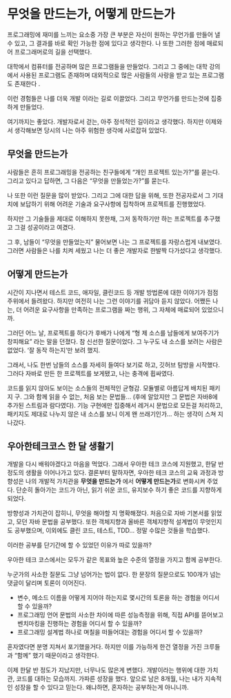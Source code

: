 # 무엇을 만드는가, 어떻게 만드는가

프로그래밍에 재미를 느끼는 요소중 가장 큰 부분은 자신이 원하는 무언가를 만들어 낼 수 있고, 그 결과를 바로 확인 가능한 점에 있다고 생각한다.
나 또한 그러한 점에 매료되어 프로그래머로의 길을 선택했다.

대학에서 컴퓨터를 전공하며 많은 프로그램들을 만들었다. 그리고 그 중에는 대학 강의에서 사용된 프로그램도 존재하며 대외적으로 많은 사람들의 사랑을 받고 있는 프로그램도 존재한다 . 

이런 경험들은 나를 더욱 개발 이라는 길로 이끌었다. 그리고 무언가를 만드는것에 집중하게 만들었다.

여기까지는 좋았다. 개발자로서 걷는, 아주 정석적인 길이라고 생각했다. 하지만 이제와서 생각해보면 당시의 나는 아주 위험한 생각에 사로잡혀 있었다.

## 무엇을 만드는가

사람들은 흔히 프로그래밍을 전공하는 친구들에게 “개인 프로젝트 있는가?”를 묻는다. 그리고 있다고 답하면, 그 다음은 “무엇을 만들었는가?”를 묻는다.

나 또한 이런 질문을 많이 받았다. 그리고 그에 대한 답을 위해, 또한 전공자로서 그 기대치에 보답하기 위해 어려운 기술과 요구사항에 집착하며 프로젝트를 진행했었다. 

하지만 그 기술들을 제대로 이해하지 못한채, 그저 동작하기만 하는 프로젝트를 추구했고 그걸 성공이라고 여겼다. 

그 후, 남들이 “무엇을 만들었는지” 물어보면 나는 그 프로젝트를 자랑스럽게 내보였다. 그러면 사람들은 나를 치켜 세웠고 나는 더 좋은 개발자로 한발짝 다가섰다고 생각했다.

## 어떻게 만드는가

시간이 지나면서 테스트 코드, 애자일, 클린코드 등 개발 방법론에 대한 이야기가 점점 주위에서 들려왔다. 하지만 여전히 나는 그런 이야기를 귀담아 듣지 않았다. 어쨌든 나는, 더 어려운 요구사항을 만족하는 프로그램을 짜는 행위, 그 자체에 매료되어 있었으니까.

그러던 어느 날, 프로젝트를 하다가 후배가 나에게 “형 제 소스를 남들에게 보여주기가 창피해요” 라는 말을 던졌다. 참 신선한 질문이었다. 그 누구도 내 소스를 보려는 사람은 없었다. ‘잘 동작 하는지’만 보려 했지.

그래서, 나도 한번 남들의 소스를 자세히 들여다 보기로 하고, 깃허브 탐방을 시작했다. 그러다 자바로 만든 한 프로젝트를 보게됐고, 나는 충격에 휩싸였다.

코드를 읽지 않아도 보이는 소스들의 전체적인 균형감. 모듈별로 아름답게 배치된 패키지 구. 그와 함께 읽을 수 없는, 처음 보는 문법들... (후에 알았지만 그 문법은 자바8에 추가된 스트림과 람다였다). 
기능 구현에만 집중해서 레거시 문법으로 모든걸 처리하고, 패키지도 제대로 나누지 않은 내 소스를 보니 이게 왠 쓰래기인가… 하는 생각이 스쳐 지나갔다.

## 우아한테크코스 한 달 생활기

개발을 다시 배워야겠다고 마음을 먹었다. 그래서 우아한 테크 코스에 지원했고, 한달 반 정도의 생활을 이어나가고 있다.
결론부터 말하자면, 우아한 테크 코스의 교육 과정과 방향성은 나의 개발적 가치관을 **무엇을 만드는가** 에서 **어떻게 만드는가**로 변화시켜 주었다. 단순히 돌아가는 코드가 아닌, 읽기 쉬운 코드, 유지보수 하기 좋은 코드를 지향하게 되었다.

방향성과 가치관이 잡히니, 무엇을 해야할 지 명확해졌다. 처음으로 자바 기본서를 읽었고, 모던 자바 문법을 공부했다. 또한 객체지향과 올바른 객체지향적 설계법이 무엇인지도 공부했으며, 이외에도 클린 코드, 테스트, TDD… 정말 수많은 것들을 학습했다.

이러한 공부를 단기간에 할 수 있었던 이유가 따로 있을까?

우아한 테크 코스에서는 모두가 같은 목표와 높은 수준의 열정을 가지고 함께 공부한다. 

누군가의 사소한 질문도 그냥 넘어가는 법이 없다. 한 문장의 질문으로도 100개가 넘는 댓글이 달리며 토론이 이어진다.

- 변수, 메소드 이름을 어떻게 지어야 하는지로 몇시간의 토론을 하는 경험을 어디서 할 수 있을까? 
- 프로그래밍 언어 문법의 사소한 차이에 따른 성능측정을 위해, 직접 API를 뜯어보고 벤치마킹을 진행하는 경험을 어디서 할 수 있을까?
- 프로그래밍 설계법 하나로 며칠을 떠들어대는 경험을 어디서 할 수 있을까?

혼자였다면 분명 지쳐서 포기했을거다. 하지만 이를 가능하게 한건 열정을 가진 크루들과 “함께” 했기 때문이라고 생각한다.

이제 한달 반 정도가 지났지만, 너무나도 많은게 변했다. 개발이라는 행위에 대한 가치관, 코드를 대하는 모습까지. 가파른 성장을 했다. 앞으로 남은 8개월, 나는 내가 지속적인 성장을 할 수 있다고 믿는다. 왜냐하면, 혼자하는 공부하는게 아니니까.
